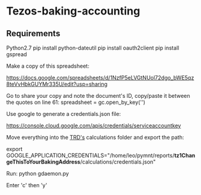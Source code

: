 # Tezos-baking-accounting

## Requirements
Python2.7
pip install python-dateutil
pip install oauth2client
pip install gspread


Make a copy of this spreadsheet:

https://docs.google.com/spreadsheets/d/1NzfP5eLVGtNUol72dgo_bWE5qz8teVvHbkGUYMr335U/edit?usp=sharing

Go to share your copy and note the document's ID, copy/paste it between the quotes on line 61:
spreadsheet = gc.open_by_key('')

Use google to generate a credentials.json file:

https://console.cloud.google.com/apis/credentials/serviceaccountkey

Move everything into the [TRD's](https://github.com/habanoz/tezos-reward-distributor) calculations folder and export the path:

export GOOGLE_APPLICATION_CREDENTIALS="/home/leo/pymnt/reports/**tz1ChangeThisToYourBakingAddress**/calculations/credentials.json"

Run:
python gdaemon.py

Enter 'c' then 'y'
